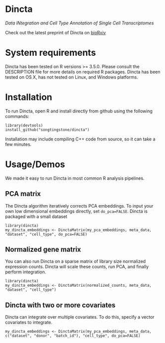 # Dincta

*Data INtegration and Cell Type Annotation of Single Cell Transcriptomes*

Check out the latest preprint of Dincta on [bioRxiv](https://www.biorxiv.org/content/early/2020/tobeappear)

# System requirements 

Dincta has been tested on R versions >= 3.5.0. Please consult the DESCRIPTION file for more details on required R packages. Dincta has been tested on OS X,  has not tested on Linux,  and Windows platforms.

# Installation

To run Dincta, open R and install directly from github using the following commands: 

```
library(devtools)
install_github("songtingstone/dincta")
```

Installation may include compiling C++ code from source, so it can take a few minutes. 

# Usage/Demos

We made it easy to run Dincta in most common R analysis pipelines. 


## PCA matrix

The Dincta algorithm iteratively corrects PCA embeddings. To input your own low dimensional embeddings directly, set `do_pca=FALSE`. Dincta is packaged with a small dataset 

```
library(dincta)
my_dincta_embeddings <- DinctaMatrix(my_pca_embeddings, meta_data, "dataset", "cell_type", do_pca=FALSE)
```

## Normalized gene matrix

You can also run Dincta on a sparse matrix of library size normalized expression counts. Dincta will scale these counts, run PCA, and finally perform integration. 

```
library(dincta)
my_dincta_embeddings <- DinctaMatrix(normalized_counts, meta_data, "dataset", "cell_type")
```


## Dincta with two or more covariates

Dincta can integrate over multiple covariates. To do this, specify a vector covariates to integrate. 

```
my_dincta_embeddings <- DinctaMatrix(my_pca_embeddings, meta_data, c("dataset", "donor", "batch_id"), "cell_type", do_pca=FALSE)
```





